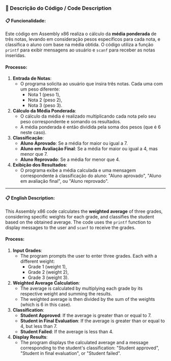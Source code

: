 ### 📄 Descrição do Código / Code Description

#### 📋 Funcionalidade:
Este código em Assembly x86 realiza o cálculo da **média ponderada** de três notas, levando em consideração pesos específicos para cada nota, e classifica o aluno com base na média obtida. O código utiliza a função `printf` para exibir mensagens ao usuário e `scanf` para receber as notas inseridas.

#### **Processo**:
1. **Entrada de Notas**:
   - O programa solicita ao usuário que insira três notas. Cada uma com um peso diferente: 
     - Nota 1 (peso 1),
     - Nota 2 (peso 2),
     - Nota 3 (peso 3).
2. **Cálculo da Média Ponderada**:
   - O cálculo da média é realizado multiplicando cada nota pelo seu peso correspondente e somando os resultados.
   - A média ponderada é então dividida pela soma dos pesos (que é 6 neste caso).
3. **Classificação**:
   - **Aluno Aprovado**: Se a média for maior ou igual a 7.
   - **Aluno em Avaliação Final**: Se a média for maior ou igual a 4, mas menor que 7.
   - **Aluno Reprovado**: Se a média for menor que 4.
4. **Exibição dos Resultados**:
   - O programa exibe a média calculada e uma mensagem correspondente à classificação do aluno: "Aluno aprovado", "Aluno em avaliação final", ou "Aluno reprovado".

---

#### 📋 English Description:
This Assembly x86 code calculates the **weighted average** of three grades, considering specific weights for each grade, and classifies the student based on the obtained average. The code uses the `printf` function to display messages to the user and `scanf` to receive the grades.

#### **Process**:
1. **Input Grades**:
   - The program prompts the user to enter three grades. Each with a different weight:
     - Grade 1 (weight 1),
     - Grade 2 (weight 2),
     - Grade 3 (weight 3).
2. **Weighted Average Calculation**:
   - The average is calculated by multiplying each grade by its respective weight and summing the results.
   - The weighted average is then divided by the sum of the weights (which is 6 in this case).
3. **Classification**:
   - **Student Approved**: If the average is greater than or equal to 7.
   - **Student in Final Evaluation**: If the average is greater than or equal to 4, but less than 7.
   - **Student Failed**: If the average is less than 4.
4. **Display Results**:
   - The program displays the calculated average and a message corresponding to the student's classification: "Student approved", "Student in final evaluation", or "Student failed".

